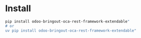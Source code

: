 # Install

```bash
pip install odoo-bringout-oca-rest-framework-extendable"
# or
uv pip install odoo-bringout-oca-rest-framework-extendable"
```
